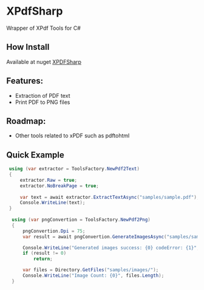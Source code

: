 # XPdfSharp
Wrapper of XPdf Tools for C#

## How Install ##
Available at nuget [XPDFSharp](https://www.nuget.org/packages/XPDFSharp/)

## Features: ##
 * Extraction of PDF text
 * Print PDF to PNG files

## Roadmap: ##
 * Other tools related to xPDF such as pdftohtml

 ## Quick Example ##
 ```C#
  using (var extractor = ToolsFactory.NewPdf2Text)
  {
      extractor.Raw = true;
      extractor.NoBreakPage = true;
      
      var text = await extractor.ExtractTextAsync("samples/sample.pdf");
      Console.WriteLine(text);
  }
  
   using (var pngConvertion = ToolsFactory.NewPdf2Png)
   {
       pngConvertion.Dpi = 75;
       var result = await pngConvertion.GenerateImagesAsync("samples/sample.pdf", "samples/images/");

       Console.WriteLine("Generated images success: {0} codeError: {1}", result == 0, result);
       if (result != 0)
           return;

       var files = Directory.GetFiles("samples/images/");
       Console.WriteLine("Image Count: {0}", files.Length);
   }
